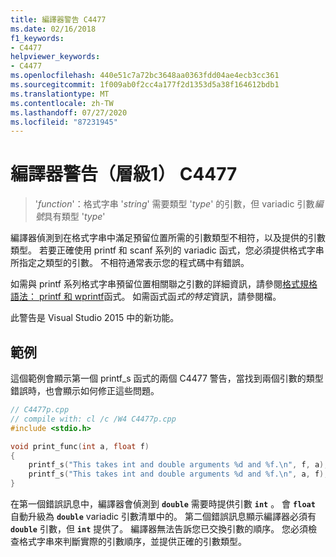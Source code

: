 ```yaml
---
title: 編譯器警告 C4477
ms.date: 02/16/2018
f1_keywords:
- C4477
helpviewer_keywords:
- C4477
ms.openlocfilehash: 440e51c7a72bc3648aa0363fdd04ae4ecb3cc361
ms.sourcegitcommit: 1f009ab0f2cc4a177f2d1353d5a38f164612bdb1
ms.translationtype: MT
ms.contentlocale: zh-TW
ms.lasthandoff: 07/27/2020
ms.locfileid: "87231945"
---
```

# <a name="compiler-warning-level-1-c4477"></a>編譯器警告（層級1） C4477

> '*function*'：格式字串 '*string*' 需要類型 '*type*' 的引數，但 variadic 引數*編號*具有類型 '*type*'

編譯器偵測到在格式字串中滿足預留位置所需的引數類型不相符，以及提供的引數類型。 若要正確使用 printf 和 scanf 系列的 variadic 函式，您必須提供格式字串所指定之類型的引數。 不相符通常表示您的程式碼中有錯誤。

如需與 printf 系列格式字串預留位置相關聯之引數的詳細資訊，請參閱[格式規格語法： printf 和 wprintf](../../c-runtime-library/format-specification-syntax-printf-and-wprintf-functions.md)函式。 如需函式函*式的特定*資訊，請參閱檔。

此警告是 Visual Studio 2015 中的新功能。

## <a name="example"></a>範例

這個範例會顯示第一個 printf_s 函式的兩個 C4477 警告，當找到兩個引數的類型錯誤時，也會顯示如何修正這些問題。

```cpp
// C4477p.cpp
// compile with: cl /c /W4 C4477p.cpp
#include <stdio.h>

void print_func(int a, float f)
{
    printf_s("This takes int and double arguments %d and %f.\n", f, a); // C4477, expected int then double
    printf_s("This takes int and double arguments %d and %f.\n", a, f); // fix: types in correct order
}
```

在第一個錯誤訊息中，編譯器會偵測到 **`double`** 需要時提供引數 **`int`** 。 會 **`float`** 自動升級為 **`double`** variadic 引數清單中的。 第二個錯誤訊息顯示編譯器必須有 **`double`** 引數，但 **`int`** 提供了。 編譯器無法告訴您已交換引數的順序。 您必須檢查格式字串來判斷實際的引數順序，並提供正確的引數類型。
